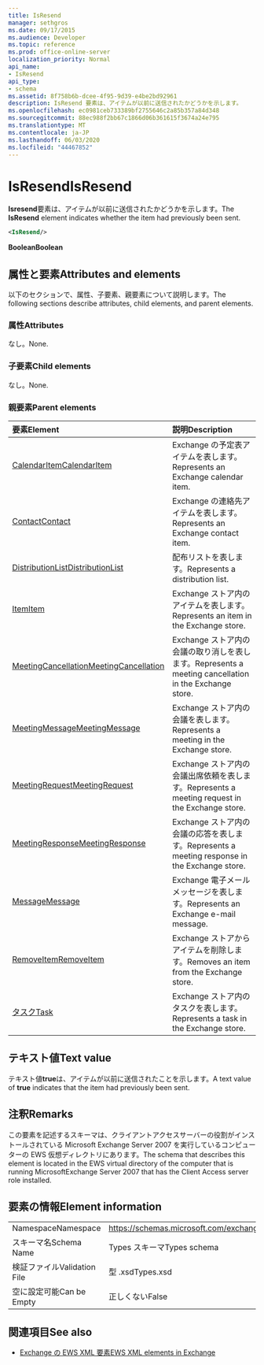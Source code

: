 ```yaml
---
title: IsResend
manager: sethgros
ms.date: 09/17/2015
ms.audience: Developer
ms.topic: reference
ms.prod: office-online-server
localization_priority: Normal
api_name:
- IsResend
api_type:
- schema
ms.assetid: 8f758b6b-dcee-4f95-9d39-e4be2bd92961
description: IsResend 要素は、アイテムが以前に送信されたかどうかを示します。
ms.openlocfilehash: ec0981ceb733389bf2755646c2a85b357a84d348
ms.sourcegitcommit: 88ec988f2bb67c1866d06b361615f3674a24e795
ms.translationtype: MT
ms.contentlocale: ja-JP
ms.lasthandoff: 06/03/2020
ms.locfileid: "44467852"
---
```

# <a name="isresend"></a><span data-ttu-id="3f4ad-103">IsResend</span><span class="sxs-lookup"><span data-stu-id="3f4ad-103">IsResend</span></span>

<span data-ttu-id="3f4ad-104">**Isresend**要素は、アイテムが以前に送信されたかどうかを示します。</span><span class="sxs-lookup"><span data-stu-id="3f4ad-104">The **IsResend** element indicates whether the item had previously been sent.</span></span> 
  
```xml
<IsResend/>
```

 <span data-ttu-id="3f4ad-105">**Boolean**</span><span class="sxs-lookup"><span data-stu-id="3f4ad-105">**Boolean**</span></span>
## <a name="attributes-and-elements"></a><span data-ttu-id="3f4ad-106">属性と要素</span><span class="sxs-lookup"><span data-stu-id="3f4ad-106">Attributes and elements</span></span>

<span data-ttu-id="3f4ad-107">以下のセクションで、属性、子要素、親要素について説明します。</span><span class="sxs-lookup"><span data-stu-id="3f4ad-107">The following sections describe attributes, child elements, and parent elements.</span></span>
  
### <a name="attributes"></a><span data-ttu-id="3f4ad-108">属性</span><span class="sxs-lookup"><span data-stu-id="3f4ad-108">Attributes</span></span>

<span data-ttu-id="3f4ad-109">なし。</span><span class="sxs-lookup"><span data-stu-id="3f4ad-109">None.</span></span>
  
### <a name="child-elements"></a><span data-ttu-id="3f4ad-110">子要素</span><span class="sxs-lookup"><span data-stu-id="3f4ad-110">Child elements</span></span>

<span data-ttu-id="3f4ad-111">なし。</span><span class="sxs-lookup"><span data-stu-id="3f4ad-111">None.</span></span>
  
### <a name="parent-elements"></a><span data-ttu-id="3f4ad-112">親要素</span><span class="sxs-lookup"><span data-stu-id="3f4ad-112">Parent elements</span></span>

|<span data-ttu-id="3f4ad-113">**要素**</span><span class="sxs-lookup"><span data-stu-id="3f4ad-113">**Element**</span></span>|<span data-ttu-id="3f4ad-114">**説明**</span><span class="sxs-lookup"><span data-stu-id="3f4ad-114">**Description**</span></span>|
|:-----|:-----|
|[<span data-ttu-id="3f4ad-115">CalendarItem</span><span class="sxs-lookup"><span data-stu-id="3f4ad-115">CalendarItem</span></span>](calendaritem.md) <br/> |<span data-ttu-id="3f4ad-116">Exchange の予定表アイテムを表します。</span><span class="sxs-lookup"><span data-stu-id="3f4ad-116">Represents an Exchange calendar item.</span></span>  <br/> |
|[<span data-ttu-id="3f4ad-117">Contact</span><span class="sxs-lookup"><span data-stu-id="3f4ad-117">Contact</span></span>](contact.md) <br/> |<span data-ttu-id="3f4ad-118">Exchange の連絡先アイテムを表します。</span><span class="sxs-lookup"><span data-stu-id="3f4ad-118">Represents an Exchange contact item.</span></span>  <br/> |
|[<span data-ttu-id="3f4ad-119">DistributionList</span><span class="sxs-lookup"><span data-stu-id="3f4ad-119">DistributionList</span></span>](distributionlist.md) <br/> |<span data-ttu-id="3f4ad-120">配布リストを表します。</span><span class="sxs-lookup"><span data-stu-id="3f4ad-120">Represents a distribution list.</span></span>  <br/> |
|[<span data-ttu-id="3f4ad-121">Item</span><span class="sxs-lookup"><span data-stu-id="3f4ad-121">Item</span></span>](item.md) <br/> |<span data-ttu-id="3f4ad-122">Exchange ストア内のアイテムを表します。</span><span class="sxs-lookup"><span data-stu-id="3f4ad-122">Represents an item in the Exchange store.</span></span>  <br/> |
|[<span data-ttu-id="3f4ad-123">MeetingCancellation</span><span class="sxs-lookup"><span data-stu-id="3f4ad-123">MeetingCancellation</span></span>](meetingcancellation.md) <br/> |<span data-ttu-id="3f4ad-124">Exchange ストア内の会議の取り消しを表します。</span><span class="sxs-lookup"><span data-stu-id="3f4ad-124">Represents a meeting cancellation in the Exchange store.</span></span>  <br/> |
|[<span data-ttu-id="3f4ad-125">MeetingMessage</span><span class="sxs-lookup"><span data-stu-id="3f4ad-125">MeetingMessage</span></span>](meetingmessage.md) <br/> |<span data-ttu-id="3f4ad-126">Exchange ストア内の会議を表します。</span><span class="sxs-lookup"><span data-stu-id="3f4ad-126">Represents a meeting in the Exchange store.</span></span>  <br/> |
|[<span data-ttu-id="3f4ad-127">MeetingRequest</span><span class="sxs-lookup"><span data-stu-id="3f4ad-127">MeetingRequest</span></span>](meetingrequest.md) <br/> |<span data-ttu-id="3f4ad-128">Exchange ストア内の会議出席依頼を表します。</span><span class="sxs-lookup"><span data-stu-id="3f4ad-128">Represents a meeting request in the Exchange store.</span></span>  <br/> |
|[<span data-ttu-id="3f4ad-129">MeetingResponse</span><span class="sxs-lookup"><span data-stu-id="3f4ad-129">MeetingResponse</span></span>](meetingresponse.md) <br/> |<span data-ttu-id="3f4ad-130">Exchange ストア内の会議の応答を表します。</span><span class="sxs-lookup"><span data-stu-id="3f4ad-130">Represents a meeting response in the Exchange store.</span></span>  <br/> |
|[<span data-ttu-id="3f4ad-131">Message</span><span class="sxs-lookup"><span data-stu-id="3f4ad-131">Message</span></span>](message-ex15websvcsotherref.md) <br/> |<span data-ttu-id="3f4ad-132">Exchange 電子メールメッセージを表します。</span><span class="sxs-lookup"><span data-stu-id="3f4ad-132">Represents an Exchange e-mail message.</span></span>  <br/> |
|[<span data-ttu-id="3f4ad-133">RemoveItem</span><span class="sxs-lookup"><span data-stu-id="3f4ad-133">RemoveItem</span></span>](removeitem.md) <br/> |<span data-ttu-id="3f4ad-134">Exchange ストアからアイテムを削除します。</span><span class="sxs-lookup"><span data-stu-id="3f4ad-134">Removes an item from the Exchange store.</span></span>  <br/> |
|[<span data-ttu-id="3f4ad-135">タスク</span><span class="sxs-lookup"><span data-stu-id="3f4ad-135">Task</span></span>](task.md) <br/> |<span data-ttu-id="3f4ad-136">Exchange ストア内のタスクを表します。</span><span class="sxs-lookup"><span data-stu-id="3f4ad-136">Represents a task in the Exchange store.</span></span>  <br/> |
   
## <a name="text-value"></a><span data-ttu-id="3f4ad-137">テキスト値</span><span class="sxs-lookup"><span data-stu-id="3f4ad-137">Text value</span></span>

<span data-ttu-id="3f4ad-138">テキスト値**true**は、アイテムが以前に送信されたことを示します。</span><span class="sxs-lookup"><span data-stu-id="3f4ad-138">A text value of **true** indicates that the item had previously been sent.</span></span> 
  
## <a name="remarks"></a><span data-ttu-id="3f4ad-139">注釈</span><span class="sxs-lookup"><span data-stu-id="3f4ad-139">Remarks</span></span>

<span data-ttu-id="3f4ad-140">この要素を記述するスキーマは、クライアントアクセスサーバーの役割がインストールされている Microsoft Exchange Server 2007 を実行しているコンピューターの EWS 仮想ディレクトリにあります。</span><span class="sxs-lookup"><span data-stu-id="3f4ad-140">The schema that describes this element is located in the EWS virtual directory of the computer that is running MicrosoftExchange Server 2007 that has the Client Access server role installed.</span></span>
  
## <a name="element-information"></a><span data-ttu-id="3f4ad-141">要素の情報</span><span class="sxs-lookup"><span data-stu-id="3f4ad-141">Element information</span></span>

|||
|:-----|:-----|
|<span data-ttu-id="3f4ad-142">Namespace</span><span class="sxs-lookup"><span data-stu-id="3f4ad-142">Namespace</span></span>  <br/> |https://schemas.microsoft.com/exchange/services/2006/types  <br/> |
|<span data-ttu-id="3f4ad-143">スキーマ名</span><span class="sxs-lookup"><span data-stu-id="3f4ad-143">Schema Name</span></span>  <br/> |<span data-ttu-id="3f4ad-144">Types スキーマ</span><span class="sxs-lookup"><span data-stu-id="3f4ad-144">Types schema</span></span>  <br/> |
|<span data-ttu-id="3f4ad-145">検証ファイル</span><span class="sxs-lookup"><span data-stu-id="3f4ad-145">Validation File</span></span>  <br/> |<span data-ttu-id="3f4ad-146">型 .xsd</span><span class="sxs-lookup"><span data-stu-id="3f4ad-146">Types.xsd</span></span>  <br/> |
|<span data-ttu-id="3f4ad-147">空に設定可能</span><span class="sxs-lookup"><span data-stu-id="3f4ad-147">Can be Empty</span></span>  <br/> |<span data-ttu-id="3f4ad-148">正しくない</span><span class="sxs-lookup"><span data-stu-id="3f4ad-148">False</span></span>  <br/> |
   
## <a name="see-also"></a><span data-ttu-id="3f4ad-149">関連項目</span><span class="sxs-lookup"><span data-stu-id="3f4ad-149">See also</span></span>



- [<span data-ttu-id="3f4ad-150">Exchange の EWS XML 要素</span><span class="sxs-lookup"><span data-stu-id="3f4ad-150">EWS XML elements in Exchange</span></span>](ews-xml-elements-in-exchange.md)

